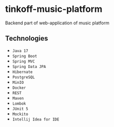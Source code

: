 # tinkoff-music-platform
Backend part of web-application of music platform

## Technologies

- ``Java 17``
- ``Spring Boot``
- ``Spring MVC``
- ``Spring Data JPA``
- ``Hibernate``
- ``PostgreSQL``
- ``MinIO``
- ``Docker``
- ``REST``
- ``Maven``
- ``Lombok``
- ``JUnit 5``
- ``Mockito``
- ``Intellij Idea for IDE``
